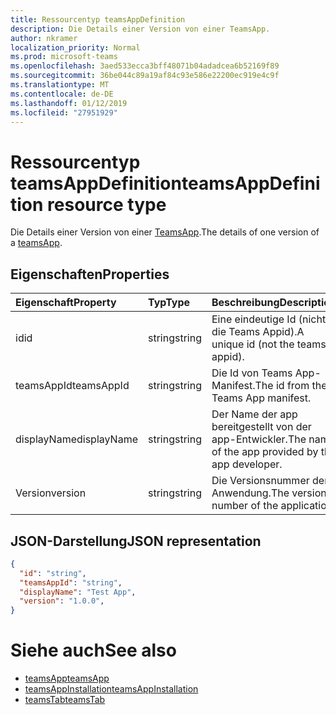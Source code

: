 ```yaml
---
title: Ressourcentyp teamsAppDefinition
description: Die Details einer Version von einer TeamsApp.
author: nkramer
localization_priority: Normal
ms.prod: microsoft-teams
ms.openlocfilehash: 3aed533ecca3bff48071b04adadcea6b52169f89
ms.sourcegitcommit: 36be044c89a19af84c93e586e22200ec919e4c9f
ms.translationtype: MT
ms.contentlocale: de-DE
ms.lasthandoff: 01/12/2019
ms.locfileid: "27951929"
---
```

# <a name="teamsappdefinition-resource-type"></a><span data-ttu-id="3befe-103">Ressourcentyp teamsAppDefinition</span><span class="sxs-lookup"><span data-stu-id="3befe-103">teamsAppDefinition resource type</span></span>



<span data-ttu-id="3befe-104">Die Details einer Version von einer [TeamsApp](teamsapp.md).</span><span class="sxs-lookup"><span data-stu-id="3befe-104">The details of one version of a [teamsApp](teamsapp.md).</span></span>

## <a name="properties"></a><span data-ttu-id="3befe-105">Eigenschaften</span><span class="sxs-lookup"><span data-stu-id="3befe-105">Properties</span></span>

| <span data-ttu-id="3befe-106">Eigenschaft</span><span class="sxs-lookup"><span data-stu-id="3befe-106">Property</span></span>            | <span data-ttu-id="3befe-107">Typ</span><span class="sxs-lookup"><span data-stu-id="3befe-107">Type</span></span>     | <span data-ttu-id="3befe-108">Beschreibung</span><span class="sxs-lookup"><span data-stu-id="3befe-108">Description</span></span> |
|:------------------- |:-------- |:----------- |
| <span data-ttu-id="3befe-109">id</span><span class="sxs-lookup"><span data-stu-id="3befe-109">id</span></span>                  | <span data-ttu-id="3befe-110">string</span><span class="sxs-lookup"><span data-stu-id="3befe-110">string</span></span>   | <span data-ttu-id="3befe-111">Eine eindeutige Id (nicht die Teams Appid).</span><span class="sxs-lookup"><span data-stu-id="3befe-111">A unique id (not the teams appid).</span></span> |
| <span data-ttu-id="3befe-112">teamsAppId</span><span class="sxs-lookup"><span data-stu-id="3befe-112">teamsAppId</span></span>          | <span data-ttu-id="3befe-113">string</span><span class="sxs-lookup"><span data-stu-id="3befe-113">string</span></span>   | <span data-ttu-id="3befe-114">Die Id von Teams App-Manifest.</span><span class="sxs-lookup"><span data-stu-id="3befe-114">The id from the Teams App manifest.</span></span> |
| <span data-ttu-id="3befe-115">displayName</span><span class="sxs-lookup"><span data-stu-id="3befe-115">displayName</span></span>         | <span data-ttu-id="3befe-116">string</span><span class="sxs-lookup"><span data-stu-id="3befe-116">string</span></span>   | <span data-ttu-id="3befe-117">Der Name der app bereitgestellt von der app-Entwickler.</span><span class="sxs-lookup"><span data-stu-id="3befe-117">The name of the app provided by the app developer.</span></span> |
| <span data-ttu-id="3befe-118">Version</span><span class="sxs-lookup"><span data-stu-id="3befe-118">version</span></span>             | <span data-ttu-id="3befe-119">string</span><span class="sxs-lookup"><span data-stu-id="3befe-119">string</span></span>   | <span data-ttu-id="3befe-120">Die Versionsnummer der Anwendung.</span><span class="sxs-lookup"><span data-stu-id="3befe-120">The version number of the application.</span></span> |

## <a name="json-representation"></a><span data-ttu-id="3befe-121">JSON-Darstellung</span><span class="sxs-lookup"><span data-stu-id="3befe-121">JSON representation</span></span>

<!-- {
  "blockType": "resource",
  "@odata.type": "microsoft.graph.teamsAppDefinition",
  "baseType": "microsoft.graph.entity"
}-->

```json
{
  "id": "string",
  "teamsAppId": "string",
  "displayName": "Test App",
  "version": "1.0.0",
}
```

# <a name="see-also"></a><span data-ttu-id="3befe-122">Siehe auch</span><span class="sxs-lookup"><span data-stu-id="3befe-122">See also</span></span>

- [<span data-ttu-id="3befe-123">teamsApp</span><span class="sxs-lookup"><span data-stu-id="3befe-123">teamsApp</span></span>](teamsapp.md)
- [<span data-ttu-id="3befe-124">teamsAppInstallation</span><span class="sxs-lookup"><span data-stu-id="3befe-124">teamsAppInstallation</span></span>](teamsappinstallation.md)
- [<span data-ttu-id="3befe-125">teamsTab</span><span class="sxs-lookup"><span data-stu-id="3befe-125">teamsTab</span></span>](../resources/teamstab.md)

<!-- uuid: 8fcb5dbc-d5aa-4681-8e31-b001d5168d79
2015-10-25 14:57:30 UTC -->
<!-- {
  "type": "#page.annotation",
  "description": "teamsApp resource",
  "keywords": "",
  "section": "documentation",
  "tocPath": ""
}-->

